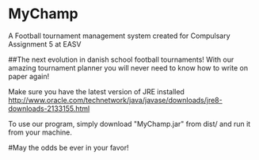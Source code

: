 # MyChamp
A Football tournament management system created for Compulsary Assignment 5 at EASV

##The next evolution in danish school football tournaments!
With our amazing tournament planner you will never need to know how to write on paper again!

Make sure you have the latest version of JRE installed 
http://www.oracle.com/technetwork/java/javase/downloads/jre8-downloads-2133155.html

To use our program, simply download "MyChamp.jar" from dist/ and run it from your machine.

#May the odds be ever in your favor!
